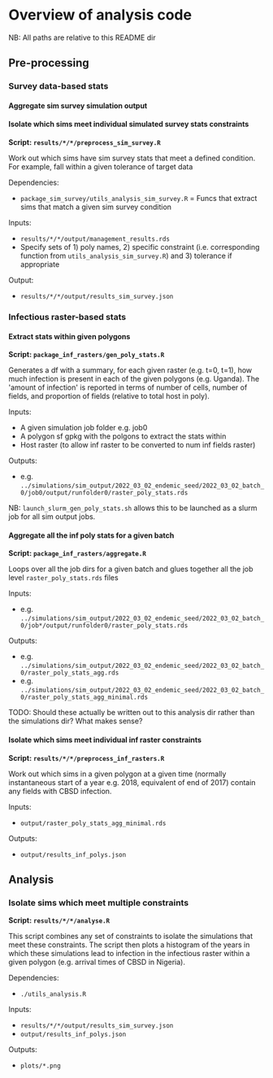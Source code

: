 # Overview of analysis code

NB: All paths are relative to this README dir

## Pre-processing

### Survey data-based stats

#### Aggregate sim survey simulation output




#### Isolate which sims meet individual simulated survey stats constraints

**Script: `results/*/*/preprocess_sim_survey.R`**

Work out which sims have sim survey stats that meet a defined condition. For example, fall within a given tolerance of target data

Dependencies:

- `package_sim_survey/utils_analysis_sim_survey.R` = Funcs that extract sims that match a given sim survey condition

Inputs:

- `results/*/*/output/management_results.rds`
- Specify sets of 1) poly names, 2) specific constraint (i.e. corresponding function from `utils_analysis_sim_survey.R`) and 3) tolerance if appropriate

Output:

- `results/*/*/output/results_sim_survey.json`

### Infectious raster-based stats

#### Extract stats within given polygons

**Script: `package_inf_rasters/gen_poly_stats.R`**

Generates a df with a summary, for each given raster (e.g. t=0, t=1), how much infection is present in each of the given polygons (e.g. Uganda). The 'amount of infection' is reported in terms of number of cells, number of fields, and proportion of fields (relative to total host in poly).

Inputs:

- A given simulation job folder e.g. job0
- A polygon sf gpkg with the polgons to extract the stats within
- Host raster (to allow inf raster to be converted to num inf fields raster)

Outputs:

- e.g. `../simulations/sim_output/2022_03_02_endemic_seed/2022_03_02_batch_0/job0/output/runfolder0/raster_poly_stats.rds`

NB: `launch_slurm_gen_poly_stats.sh` allows this to be launched as a slurm job for all sim output jobs.


#### Aggregate all the inf poly stats for a given batch

**Script: `package_inf_rasters/aggregate.R`**

Loops over all the job dirs for a given batch and glues together all the job level `raster_poly_stats.rds` files

Inputs:

- e.g. `../simulations/sim_output/2022_03_02_endemic_seed/2022_03_02_batch_0/job*/output/runfolder0/raster_poly_stats.rds`

Outputs:

- e.g. `../simulations/sim_output/2022_03_02_endemic_seed/2022_03_02_batch_0/raster_poly_stats_agg.rds`
- e.g. `../simulations/sim_output/2022_03_02_endemic_seed/2022_03_02_batch_0/raster_poly_stats_agg_minimal.rds`

TODO: Should these actually be written out to this analysis dir rather than the simulations dir? What makes sense?

#### Isolate which sims meet individual inf raster constraints

**Script: `results/*/*/preprocess_inf_rasters.R`**

Work out which sims in a given polygon at a given time (normally instantaneous start of a year e.g. 2018, equivalent of end of 2017) contain any fields with CBSD infection.

Inputs: 

- `output/raster_poly_stats_agg_minimal.rds`

Outputs:

- `output/results_inf_polys.json`

## Analysis

### Isolate sims which meet multiple constraints

**Script: `results/*/*/analyse.R`**

This script combines any set of constraints to isolate the simulations that meet these constraints. The script then plots a histogram of the years in which these simulations lead to infection in the infectious raster within a given polygon (e.g. arrival times of CBSD in Nigeria).

Dependencies:

- `./utils_analysis.R`

Inputs:

- `results/*/*/output/results_sim_survey.json`
- `output/results_inf_polys.json`

Outputs:

- `plots/*.png`


<!-- # Process

Run `process_sim_output.R`

If necessary, run `process_merge.R`

# Analysis -->



